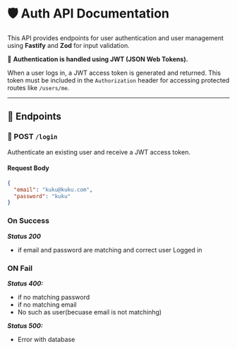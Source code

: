 # 🛡️ Auth API Documentation

This API provides endpoints for user authentication and user management using **Fastify** and **Zod** for input validation.

🔐 **Authentication is handled using JWT (JSON Web Tokens).**

When a user logs in, a JWT access token is generated and returned. This token must be included in the `Authorization` header for accessing protected routes like `/users/me`.

---

## 📁 Endpoints

### 🔐 POST `/login`

Authenticate an existing user and receive a JWT access token.

#### Request Body

```json
{
  "email": "kuku@kuku.com",
  "password": "kuku"
}

```
### On Success 
***Status 200***
- if email and password are matching and correct user Logged in

### ON Fail
***Status 400:***
- if no matching password
- if no matching email
- No such as user(becuase email is not matchinhg)

***Status 500:***
- Error with database